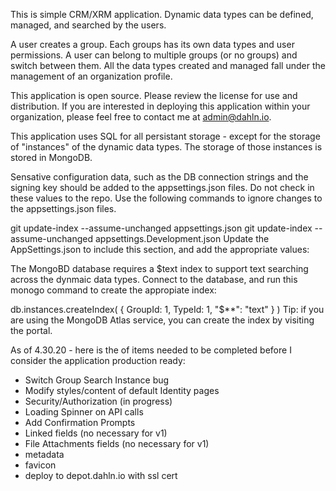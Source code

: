 This is simple CRM/XRM application. Dynamic data types can be defined, managed, and searched by the users. 

A user creates a group. Each groups has its own data types and user permissions. A user can belong to multiple groups (or no groups) and switch between them. All the data types created and managed fall under the management of an organization profile.

This application is open source. Please review the license for use and distribution. If you are interested in deploying this application within your organization, please feel free to contact me at admin@dahln.io.

This application uses SQL for all persistant storage - except for the storage of "instances" of the dynamic data types. The storage of those instances is stored in MongoDB.

Sensative configuration data, such as the DB connection strings and the signing key should be added to the appsettings.json files. Do not check in these values to the repo. Use the following commands to ignore changes to the appsettings.json files.

git update-index --assume-unchanged appsettings.json
git update-index --assume-unchanged appsettings.Development.json
Update the AppSettings.json to include this section, and add the appropriate values:

The MongoBD database requires a $text index to support text searching across the dynmaic data types. Connect to the database, and run this monogo command to create the appropiate index:

db.instances.createIndex( { GroupId: 1, TypeId: 1, "$**": "text" } )
Tip: if you are using the MongoDB Atlas service, you can create the index by visiting the portal.

As of 4.30.20 - here is the of items needed to be completed before I consider the application production ready:
* Switch Group Search Instance bug
* Modify styles/content of default Identity pages
* Security/Authorization (in progress)
* Loading Spinner on API calls
* Add Confirmation Prompts
* Linked fields (no necessary for v1)
* File Attachments fields (no necessary for v1)
* metadata
* favicon
* deploy to depot.dahln.io with ssl cert
